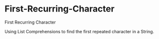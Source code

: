# First-Recurring-Character
First Recurring Character

Using List Comprehensions to find the first repeated character in a String.

```return[char for char in given_string if given_string.count(char) > 1][0]
